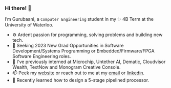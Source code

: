 ### Hi there! :wave:

I’m Gurubaani, a `Computer Engineering` student in my ✨ 4B Term at the University of Waterloo.

- :gear: Ardent passion for programming, solving problems and building new tech. 
- :dart: Seeking 2023 New Grad Opportunities in Software Development/Systems Programming or Embedded/Firmware/FPGA Software Engineering roles.
- :microscope: I've previously interned at Microchip, Untether AI, Dematic, Cloudvisor Wealth, TextNow and Monogram Creative Console.
- 📫 Peek my [website](https://gurubaani.github.io/) or reach out to me at my [email](mailto:gpmonga@uwaterloo.ca) or [linkedin](https://www.linkedin.com/in/gurubaanimonga/).
- 🌱 Recently learned how to design a 5-stage pipelined processor.

<!---
gurubaani/gurubaani is a ✨ special ✨ repository because its `README.md` (this file) appears on your GitHub profile.
You can click the Preview link to take a look at your changes.
--->
